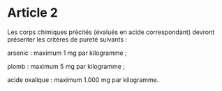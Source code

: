 # Article 2

Les corps chimiques précités (évalués en acide correspondant) devront présenter les critères de pureté suivants :

arsenic : maximum 1 mg par kilogramme ;

plomb : maximum 5 mg par kilogramme ;

acide oxalique : maximum 1.000 mg par kilogramme.
